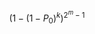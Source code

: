 <script type="text/javascript" src="http://cdn.mathjax.org/mathjax/latest/MathJax.js?config=default"></script>

$$
(1-(1-P_0)^k)^{2^m-1}
$$





